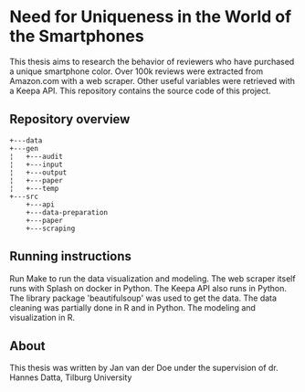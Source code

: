# Need for Uniqueness in the World of the Smartphones
This thesis aims to research the behavior of reviewers who have purchased a unique smartphone color. Over 100k reviews were extracted from Amazon.com with a web scraper.
Other useful variables were retrieved with a Keepa API. This repository contains the source code of this project.

## Repository overview
```
+---data
+---gen
¦   +---audit
¦   +---input
¦   +---output
¦   +---paper
¦   +---temp
+---src
    +---api
    +---data-preparation
    +---paper
    +---scraping
```

## Running instructions
Run Make to run the data visualization and modeling. The web scraper itself runs with Splash on docker in Python. The Keepa API also runs in Python. The library package 'beautifulsoup' was used to get the data.
The data cleaning was partially done in R and in Python. The modeling and visualization in R.

## About
This thesis was written by Jan van der Doe under the supervision of dr. Hannes Datta, Tilburg University

